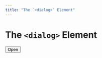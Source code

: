 ```yaml
---
title: "The `<dialog>` Element"
---
```


# The `<dialog>` Element

<p><button on:click={toggle}>Open</button></p>

<dialog {open}>
  <p>Greetings, one and all!</p>

  <form method="dialog">
    <button on:click={toggle}>OK</button>
  </form>
</dialog>

<script>
	let open = false;

	const toggle = () => open = !open;
</script>
